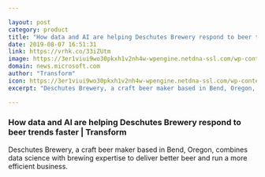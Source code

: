 ```yaml
---

layout: post
category: product
title: "How data and AI are helping Deschutes Brewery respond to beer trends faster"
date: 2019-08-07 16:51:31
link: https://vrhk.co/33iZUtm
image: https://3er1viui9wo30pkxh1v2nh4w-wpengine.netdna-ssl.com/wp-content/uploads/prod/sites/382/2019/08/Deschutes1-1024x683.jpg
domain: news.microsoft.com
author: "Transform"
icon: https://3er1viui9wo30pkxh1v2nh4w-wpengine.netdna-ssl.com/wp-content/uploads/sites/382/2018/01/cropped-ms_logo_element-1-300x300.png
excerpt: "Deschutes Brewery, a craft beer maker based in Bend, Oregon, combines data science with brewing expertise to deliver better beer and run a more efficient business."

---
```


### How data and AI are helping Deschutes Brewery respond to beer trends faster | Transform

Deschutes Brewery, a craft beer maker based in Bend, Oregon, combines data science with brewing expertise to deliver better beer and run a more efficient business.